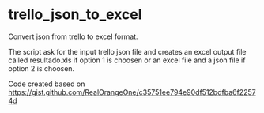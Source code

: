 # trello_json_to_excel
Convert json from trello to excel format.

The script ask for the input trello json file and creates an excel output file called resultado.xls if option 1 is choosen or an excel file and a json file if option 2 is choosen.

Code created based on https://gist.github.com/RealOrangeOne/c35751ee794e90df512bdfba6f22574d
